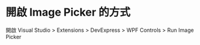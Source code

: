 # 開啟 Image Picker 的方式

開啟 Visual Studio > Extensions > DevExpress > WPF Controls > Run Image Picker
